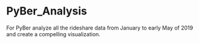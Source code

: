 # PyBer_Analysis
For PyBer analyze all the rideshare data from January to early May of 2019 and create a compelling visualization.
